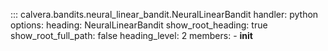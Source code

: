 ::: calvera.bandits.neural_linear_bandit.NeuralLinearBandit
    handler: python
    options:
      heading: NeuralLinearBandit
      show_root_heading: true
      show_root_full_path: false
      heading_level: 2
      members: 
        - __init__